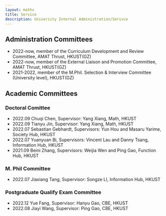 ```yaml
---
layout: maths
title: Service
description: University Internal Administration/Serivce
---
```



## Administration Committees
- 2022-now, member of the Curriculum Development and Review Committee, AMAT Thrust, HKUST(GZ)
- 2022-now, member of the External Liaison and Promotion Committee, AMAT Thrust, HKUST(GZ)
- 2021-2022, member of the M.Phil. Selection & Interview Committee (University level), HKUST(GZ)

## Academic Committees
### Doctoral Comittee
- 2022.09 Chuqi Chen, Supervisor: Yang Xiang, Math, HKUST
- 2022.09 Tianyu Jin, Supervisor: Yang Xiang, Math, HKUST
- 2022.07 Sebastian Gebhardt, Supervisors: Yun Hou and Masaru Yarime, Society Hub,
HKUST
- 2022.07 Yuanyuan Bi, Supervisors: Vincent Lau and Danny Tsang, Information Hub,
HKUST
- 2021.09 Beini Zhang, Supervisors: Weijia Wen and Ping Gao, Function Hub, HKUST

### M. Phil Committee
- 2022.07 Jiaxiang Tang, Supervisor: Songze LI, Information Hub, HKUST

### Postgraduate Qualify Exam Committee
- 2022.12 Yue Fang, Supervisor: Hanyu Gao, CBE, HKUST
- 2022.08 Jiayi Wang, Supervisor: Ping Gao, CBE, HKUST





